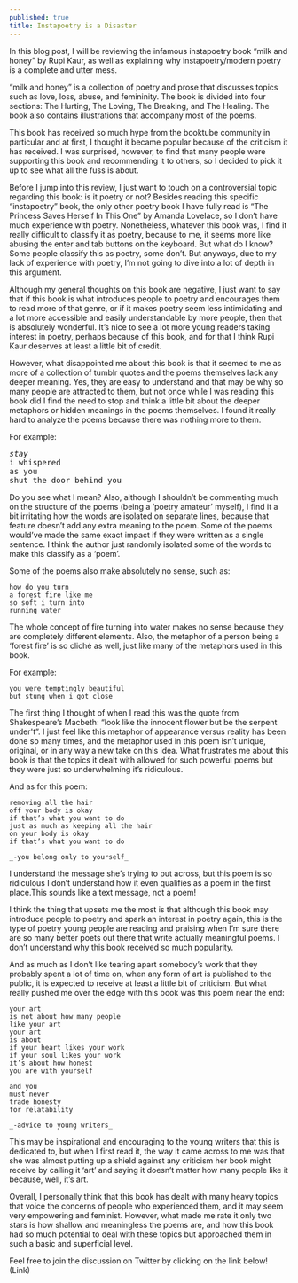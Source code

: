 ```yaml
---
published: true
title: Instapoetry is a Disaster
---
```

In this blog post, I will be reviewing the infamous instapoetry book “milk and honey” by Rupi Kaur, as well as explaining why instapoetry/modern poetry is a complete and utter mess. 

“milk and honey” is a collection of poetry and prose that discusses topics such as love, loss, abuse, and femininity. The book is divided into four sections: The Hurting, The Loving, The Breaking, and The Healing. The book also contains illustrations that accompany most of the poems. 

This book has received so much hype from the booktube community in particular and at first, I thought it became popular because of the criticism it has received. I was surprised, however, to find that many people were supporting this book and recommending it to others, so I decided to pick it up to see what all the fuss is about. 

Before I jump into this review, I just want to touch on a controversial topic regarding this book: is it poetry or not? Besides reading this specific “instapoetry” book, the only other poetry book I have fully read is “The Princess Saves Herself In This One” by Amanda Lovelace, so I don’t have much experience with poetry. Nonetheless, whatever this book was, I find it really difficult to classify it as poetry, because to me, it seems more like abusing the enter and tab buttons on the keyboard. But what do I know? Some people classify this as poetry, some don’t. But anyways, due to my lack of experience with poetry, I’m not going to dive into a lot of depth in this argument. 

Although my general thoughts on this book are negative, I just want to say that if this book is what introduces people to poetry and encourages them to read more of that genre, or if it makes poetry seem less intimidating and a lot more accessible and easily understandable by more people, then that is absolutely wonderful. It’s nice to see a lot more young readers taking interest in poetry, perhaps because of this book, and for that I think Rupi Kaur deserves at least a little bit of credit. 

However, what disappointed me about this book is that it seemed to me as more of a collection of tumblr quotes and the poems themselves lack any deeper meaning. Yes, they are easy to understand and that may be why so many people are attracted to them, but not once while I was reading this book did I find the need to stop and think a little bit about the deeper metaphors or hidden meanings in the poems themselves. I found it really hard to analyze the poems because there was nothing more to them. 

For example:

<pre>
<i>stay</i>
i whispered
as you
shut the door behind you
</pre>

Do you see what I mean?
Also, although I shouldn’t be commenting much on the structure of the poems (being a ‘poetry amateur’ myself), I find it a bit irritating how the words are isolated on separate lines, because that feature doesn’t add any extra meaning to the poem. Some of the poems would’ve made the same exact impact if they were written as a single sentence. I think the author just randomly isolated some of the words to make this classify as a ‘poem’. 

Some of the poems also make absolutely no sense, such as:

```
how do you turn
a forest fire like me
so soft i turn into
running water
```

The whole concept of fire turning into water makes no sense because they are completely different elements. Also, the metaphor of a person being a ‘forest fire’ is so cliché as well, just like many of the metaphors used in this book. 

For example:

```
you were temptingly beautiful
but stung when i got close
```

The first thing I thought of when I read this was the quote from Shakespeare’s Macbeth: “look like the innocent flower but be the serpent under't”. I just feel like this metaphor of appearance versus reality has been done so many times, and the metaphor used in this poem isn’t unique, original, or in any way a new take on this idea. 
What frustrates me about this book is that the topics it dealt with allowed for such powerful poems but they were just so underwhelming it’s ridiculous. 

And as for this poem:

```
removing all the hair
off your body is okay
if that’s what you want to do
just as much as keeping all the hair
on your body is okay
if that’s what you want to do

_-you belong only to yourself_
```

I understand the message she’s trying to put across, but this poem is so ridiculous I don’t understand how it even qualifies as a poem in the first place.This sounds like a text message, not a poem!

I think the thing that upsets me the most is that although this book may introduce people to poetry and spark an interest in poetry again, this is the type of poetry young people are reading and praising when I’m sure there are so many better poets out there that write actually meaningful poems. I don’t understand why this book received so much popularity. 

And as much as I don’t like tearing apart somebody’s work that they probably spent a lot of time on, when any form of art is published to the public, it is expected to receive at least a little bit of criticism. But what really pushed me over the edge with this book was this poem near the end:

```
your art
is not about how many people
like your art
your art
is about
if your heart likes your work
if your soul likes your work
it’s about how honest 
you are with yourself

and you 
must never
trade honesty
for relatability

_-advice to young writers_
```

This may be inspirational and encouraging to the young writers that this is dedicated to, but when I first read it, the way it came across to me was that she was almost putting up a shield against any criticism her book might receive by calling it ‘art’ and saying it doesn’t matter how many people like it because, well, it’s art. 

Overall, I personally think that this book has dealt with many heavy topics that voice the concerns of people who experienced them, and it may seem very empowering and feminist. However, what made me rate it only two stars is how shallow and meaningless the poems are, and how this book had so much potential to deal with these topics but approached them in such a basic and superficial level. 

Feel free to join the discussion on Twitter by clicking on the link below!
(Link)
